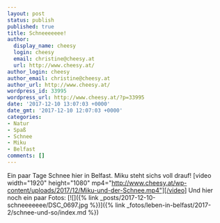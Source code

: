 ```yaml
---
layout: post
status: publish
published: true
title: Schneeeeeee!
author:
  display_name: cheesy
  login: cheesy
  email: christine@cheesy.at
  url: http://www.cheesy.at/
author_login: cheesy
author_email: christine@cheesy.at
author_url: http://www.cheesy.at/
wordpress_id: 33995
wordpress_url: http://www.cheesy.at/?p=33995
date: '2017-12-10 13:07:03 +0000'
date_gmt: '2017-12-10 12:07:03 +0000'
categories:
- Natur
- Spaß
- Schnee
- Miku
- Belfast
comments: []
---
```

Ein paar Tage Schnee hier in Belfast. Miku steht sichs voll drauf!
[video width="1920" height="1080" mp4="http://www.cheesy.at/wp-content/uploads/2017/12/Miku-und-der-Schnee.mp4"][/video]
Und hier noch ein paar Fotos:
[![]({% link _posts/2017-12-10-schneeeeeee/DSC_0697.jpg %})]({% link _fotos/leben-in-belfast/2017-2/schnee-und-so/index.md %})
